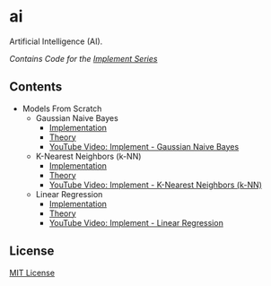 # ai

Artificial Intelligence (AI).

_Contains Code for the [Implement Series][implement]_

## Contents

- Models From Scratch
  - Gaussian Naive Bayes
    - [Implementation][gaussian_naive_bayes]
    - [Theory][gaussian_naive_bayes_theory]
    - [YouTube Video: Implement - Gaussian Naive Bayes][gaussian_naive_bayes_youtube]
  - K-Nearest Neighbors (k-NN)
    - [Implementation][k_nearest_neighbors]
    - [Theory][k_nearest_neighbors_theory]
    - [YouTube Video: Implement - K-Nearest Neighbors (k-NN)][k_nearest_neighbors_youtube]
  - Linear Regression
    - [Implementation][linear_regression]
    - [Theory][linear_regression_theory]
    - [YouTube Video: Implement - Linear Regression][linear_regression_youtube]

## License

[MIT License][license]

[license]: LICENSE
[gaussian_naive_bayes]: models/gaussian_naive_bayes.py
[gaussian_naive_bayes_theory]: https://en.wikipedia.org/wiki/Naive_Bayes_classifier#Gaussian_naive_Bayes
[gaussian_naive_bayes_youtube]: https://www.youtube.com/watch?v=maJIRFeQBVI
[k_nearest_neighbors]: models/k_nearest_neighbors.py
[k_nearest_neighbors_theory]: https://en.wikipedia.org/wiki/K-nearest_neighbors_algorithm
[k_nearest_neighbors_youtube]: https://www.youtube.com/watch?v=8SFTAcZb9i4
[linear_regression]: models/linear_regression.py
[linear_regression_theory]: https://en.wikipedia.org/wiki/Linear_regression
[linear_regression_youtube]: ...
[implement]: https://www.youtube.com/watch?v=maJIRFeQBVI&list=PLG8XxYPkVOUvVzz1ZKcGAJpIBK7GRrFYR
